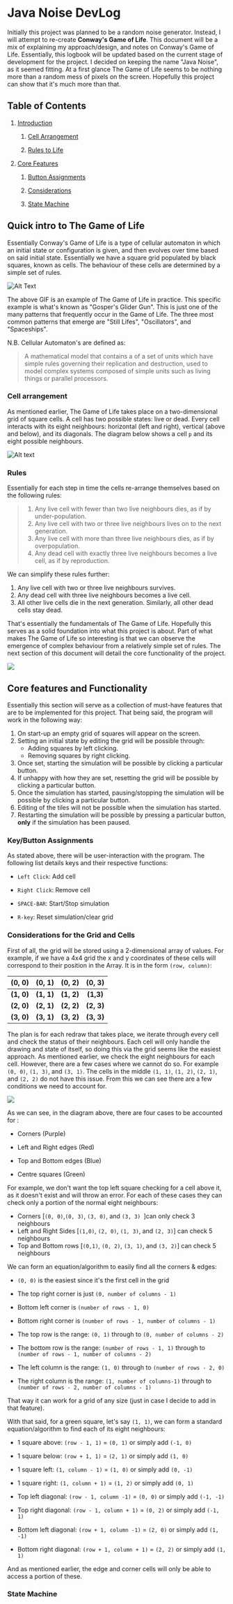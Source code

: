 # Java Noise DevLog

Initially this project was planned to be a random noise generator. Instead, I will attempt to re-create **Conway's Game of Life**.  This document will be a mix of explaining my approach/design, and notes on Conway's Game of Life. Essentially, this logbook will be updated based on the current stage of development for the project. I decided on keeping the name "Java Noise", as it seemed fitting. At a first glance The Game of Life seems to be nothing more than a random mess of pixels on the screen. Hopefully this project can show that it's much more than that.



## Table of Contents

1. [Introduction](#Quick-Intro-To-The-Game-of-Life)
	1. [Cell Arrangement](#Cell-arrangement)
	
	2. [Rules to Life](#Rules)
	
2. [Core Features](#Core-features-and-Functionality)
	1. [Button Assignments](#Key/Button-Assignments) 
	
	2. [Considerations](#Considerations-for-the-Grid-and-Cells)
	
	3. [State Machine](#State-Machine)

## Quick intro to The Game of Life

Essentially Conway's Game of Life is a type of cellular automaton in which an initial state or configuration is given, and then evolves over time based on said initial state. Essentially we have a square grid populated by black squares, known as cells. The behaviour of these cells are determined by a simple set of rules.

![Alt Text](https://upload.wikimedia.org/wikipedia/commons/e/e5/Gospers_glider_gun.gif)

The above GIF is an example of The Game of Life in practice. This specific example is what's known as "Gosper's Glider Gun". This is just one of the many patterns that frequently occur in the Game of Life. The three most common patterns that emerge are "Still Lifes", "Oscillators", and "Spaceships".

N.B. Cellular Automaton's are defined as: 

> A mathematical model that contains a of a set of units which have simple rules governing their replication and destruction,  used to model complex systems composed of simple units such as living  things or parallel processors.

### Cell arrangement

As mentioned earlier, The Game of Life takes place on a two-dimensional grid of square cells. A cell has two possible states: live or dead. Every cell interacts with its eight neighbours: horizontal (left and right), vertical (above and below), and its diagonals. The diagram below shows a cell `p` and its eight possible neighbours.

![Alt text](https://www.researchgate.net/publication/351086124/figure/fig1/AS:1016163270135809@1619283611284/The-two-studied-adjacency-relations-on-the-square-grid-The-four-points-marked.png)



### Rules

Essentially for each step in time the cells re-arrange themselves based on the following rules:

> 1. Any live cell with fewer than two live neighbours dies, as if by under-population.
> 2. Any live cell with two or three live neighbours lives on to the next generation.
> 3. Any live cell with more than three live neighbours dies, as if by overpopulation.
> 4. Any dead cell with exactly three live neighbours becomes a live cell, as if by reproduction.



We can simplify these rules further:

1. Any live cell with two or three live neighbours survives.
2. Any dead cell with three live neighbours becomes a live cell.
3. All other live cells die in the next generation. Similarly, all other dead cells stay dead.



That's essentially the fundamentals of The Game of Life. Hopefully this serves as a solid foundation into what this project is about. Part of what makes The Game of Life so interesting is that we can observe the emergence of complex behaviour from a  relatively simple set of rules. The next section of this document will detail the core functionality of the project.

![](https://cdn-images-1.medium.com/proxy/1*lI0IaLqlpXjh96Z-_RX9Dw.gif)



## Core features and Functionality

Essentially this section will serve as a collection of must-have features that are to be implemented for this project. That being said, the program will work in the following way:

1.  On start-up an empty grid of squares will appear on the screen.
2.  Setting an initial state by editing the grid will be possible through:
	* Adding squares by left clicking.
	* Removing squares by right clicking.
3.  Once set, starting the simulation will be possible by clicking a particular button.
4.  If unhappy with how they are set, resetting the grid will be possible by clicking a particular button.
5.  Once the simulation has started, pausing/stopping the simulation will be possible by clicking a particular button.
6.  Editing of the tiles will not be possible when the simulation has started.
7.  Restarting the simulation will be possible by pressing a particular button, **only** if the simulation has been paused.



### Key/Button Assignments

As stated above, there will be user-interaction with the program. The following list details keys and their respective functions:

* `Left Click`: Add cell

* `Right Click`: Remove cell

* `SPACE-BAR`: Start/Stop simulation

* `R-key`: Reset simulation/clear grid 

  

### Considerations for the Grid and Cells

First of all, the grid will be stored using a 2-dimensional array of values. For example, if we have a 4x4 grid the x and y coordinates of these cells will correspond to their position in the Array. It is in the form `(row, column)`:

|   (0, 0)   |   (0, 1)   |   (0, 2)   |   (0, 3)   |
| :--------: | :--------: | :--------: | :--------: |
| **(1, 0)** | **(1, 1)** | **(1, 2)** | **(1,3)**  |
| **(2, 0)** | **(2, 1)** | **(2, 2)** | **(2, 3)** |
| **(3, 0)** | **(3, 1)** | **(3, 2)** | **(3, 3)** |

The plan is for each redraw that takes place, we iterate through every cell and check the status of their neighbours. Each cell will only handle the drawing and state of itself, so doing this via the grid seems like the easiest approach. As mentioned earlier, we check the eight neighbours for each cell. However, there are a few cases where we cannot do so. For example `(0, 0)`, `(1, 3)`, and `(3, 1)`. The cells in the middle `(1, 1)`, `(1, 2)`, `(2, 1)`, and `(2, 2)` do not have this issue. From this we can see there are a few conditions we need to account for.

![](/home/mike/Code/JavaNoise/docs/GOL.png)

As we can see, in the diagram above, there are four cases to be accounted for :

* Corners (Purple)

* Left and Right edges (Red)

* Top and Bottom edges (Blue)

* Centre squares (Green) 

  

For example, we don't want the top left square checking for a cell above it, as it doesn't exist and will throw an error. For each of these cases they can check only a portion of the normal eight neighbours:

* Corners [`(0, 0)`,`(0, 3)`, `(3, 0)`, and `(3, 3) `]can only check 3 neighbours
* Left and Right Sides [`(1,0)`, `(2, 0)`, `(1, 3)`, and `(2, 3)`] can check 5 neighbours
* Top and Bottom rows [`(0,1)`, `(0, 2)`, `(3, 1)`, and `(3, 2)`]   can check 5 neighbours



We can form an equation/algorithm to easily find all the corners & edges:

* `(0, 0)` is the easiest since it's the first cell in the grid
* The top right corner is just `(0, number of columns - 1)`
* Bottom left corner is `(number of rows - 1, 0)`
* Bottom right corner is `(number of rows - 1, number of columns - 1)`

* The top row is the range: `(0, 1)` through to `(0, number of columns - 2)`
* The bottom row is the range: `(number of rows - 1, 1)` through to `(number of rows - 1, number of columns - 2)`
* The left column is the range: `(1, 0)` through to `(number of rows - 2, 0)`
*  The right column is the range: `(1, number of columns-1)` through to `(number of rows - 2, number of columns - 1)`

That way it can work for a grid of any size (just in case I decide to add in that feature).



With that said, for a green square, let's say `(1, 1)`, we can form a standard equation/algorithm to find each of its eight neighbours:

* 1 square above: `(row - 1, 1)` = `(0, 1)` or simply add `(-1, 0)`
* 1 square below: `(row + 1, 1)` = `(2, 1)` or simply add `(1, 0)`

* 1 square left: `(1, column - 1)` = `(1, 0)` or simply add `(0, -1)`
* 1 square right: `(1, column + 1)` = `(1, 2)` or simply add `(0, 1)`

* Top left diagonal: `(row - 1, column -1)` = `(0, 0)` or simply add `(-1, -1)`

* Top right diagonal: `(row - 1, column + 1)`  = `(0, 2)` or simply add `(-1, 1)`

* Bottom left diagonal: `(row + 1, column -1)` = `(2, 0)` or simply add `(1, -1)`

* Bottom right diagonal: `(row + 1, column + 1)` = `(2, 2)` or simply add `(1, 1)`

  

And as mentioned earlier, the edge and corner cells will only be able to access a portion of these.



### State Machine

